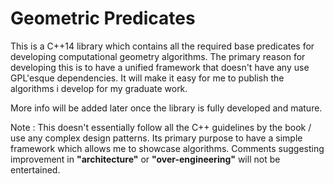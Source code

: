 Geometric Predicates
====================

This is a C++14 library which contains all the required base predicates for
developing computational geometry algorithms. The primary reason for developing this is
to have a unified framework that doesn't have any use GPL'esque dependencies. It will 
make it easy for me to publish the algorithms i develop for my graduate work.

More info will be added later once the library is fully developed and mature.

Note :
This doesn't essentially follow all the C++ guidelines by the book / use any complex
design patterns. Its primary purpose to have a simple framework which allows me to showcase
algorithms. Comments suggesting improvement in **"architecture"** or **"over-engineering"** will not
be entertained.